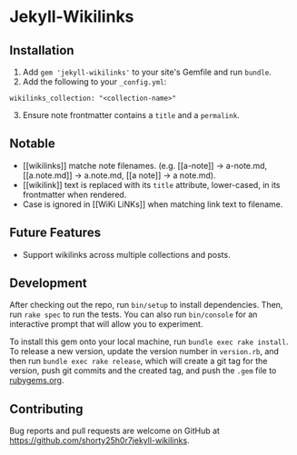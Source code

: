 # Jekyll-Wikilinks

## Installation

1. Add `gem 'jekyll-wikilinks'` to your site's Gemfile and run `bundle`.
2. Add the following to your `_config.yml`:

```
wikilinks_collection: "<collection-name>"
```

3. Ensure note frontmatter contains a `title` and a `permalink`.

## Notable
- [[wikilinks]] matche note filenames. (e.g. [[a-note]] -> a-note.md, [[a.note.md]] -> a.note.md, [[a note]] -> a note.md).
- [[wikilink]] text is replaced with its `title` attribute, lower-cased, in its frontmatter when rendered.
- Case is ignored in [[WiKi LiNKs]] when matching link text to filename.

## Future Features
- Support wikilinks across multiple collections and posts.

## Development

After checking out the repo, run `bin/setup` to install dependencies. Then, run `rake spec` to run the tests. You can also run `bin/console` for an interactive prompt that will allow you to experiment.

To install this gem onto your local machine, run `bundle exec rake install`. To release a new version, update the version number in `version.rb`, and then run `bundle exec rake release`, which will create a git tag for the version, push git commits and the created tag, and push the `.gem` file to [rubygems.org](https://rubygems.org).

## Contributing

Bug reports and pull requests are welcome on GitHub at https://github.com/shorty25h0r7jekyll-wikilinks.
